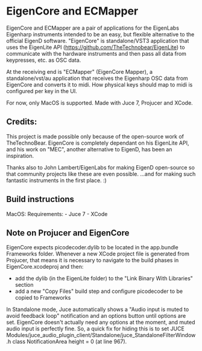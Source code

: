 # EigenCore and ECMapper

EigenCore and ECMapper  are a pair of applications for the EigenLabs Eigenharp instruments intended to be an easy, but flexible alternative to the official EigenD software. "EigenCore" is standalone/VST3 application that uses the EigenLite API (https://github.com/TheTechnobear/EigenLite) to communicate with the hardware instruments and then pass all data from keypresses, etc. as OSC data.
 
At the receiving end is "ECMapper" (EigenCore Mapper), a standalone/vst/au application that receives the Eigenharp OSC data from EigenCore and converts it to midi. How physical keys should map to midi is configured per key in the UI.

For now, only MacOS is supported. Made with Juce 7, Projucer and XCode.

## Credits:
This project is made possible only because of the open-source work of TheTechnoBear. EigenCore is completely dependant on his EigenLite API, and his work on "MEC", another alternative to EigenD, has been an inspiration.

Thanks also to John Lambert/EigenLabs for making EigenD open-source so that community projects like these are even possible. ...and for making such fantastic instruments in the first place. :)

## Build instructions

MacOS:
Requirements:
    - Juce 7
    - XCode

## Note on Projucer and EigenCore
EigenCore expects picodecoder.dylib to be located in the app.bundle Frameworks folder. Whenever a new XCode project file is generated from Projucer, that means it is necessary to navigate to the build phases in EigenCore.xcodeproj and then:
- add the dylib (in the EigenLite folder) to the "Link Binary With Libraries" section
- add a new "Copy Files" build step and configure picodecoder to be copied to Frameworks

In Standalone mode, Juce automatically shows a "Audio input is muted to avoid feedback loop" notification and an options button until options are set. EigenCore doesn't actually need any options at the moment, and muted audio input is perfectly fine. So, a quick fix for hiding this is to set JUCE Modules/juce_audio_plugin_client/Standalone/juce_StandaloneFilterWindow.h class NotificationArea height = 0 (at line 967).
